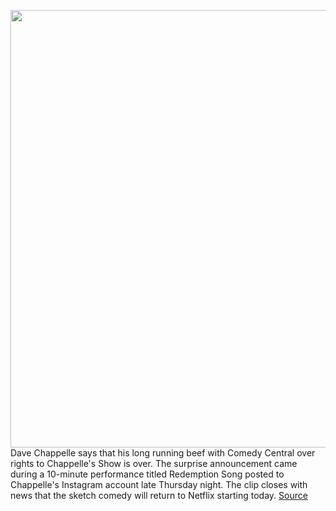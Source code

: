 <img src='https://cdn.vox-cdn.com/thumbor/ZwLxOLeTToT9n0ylmddV8ZZkfJQ=/531x477:2152x1783/1200x800/filters:focal(1320x467:1800x947)/cdn.vox-cdn.com/uploads/chorus_image/image/68808434/1229523332.0.jpg' width='700px' /><br/>
Dave Chappelle says that his long running beef with Comedy Central over rights to Chappelle's Show is over. The surprise announcement came during a 10-minute performance titled Redemption Song posted to Chappelle's Instagram account late Thursday night. The clip closes with news that the sketch comedy will return to Netflix starting today.
<a href='https://www.theverge.com/2021/2/12/22279727/dave-chappelle-show-back-netflix-comedy-central-beef'> Source <a/>